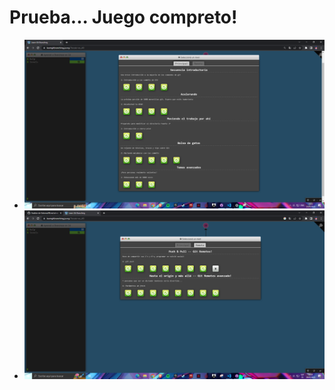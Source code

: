 # Prueba... Juego compreto!



+ ![Imagen00](/comandos/imagenes/00.PNG)
+ ![Imagen00](/comandos/imagenes/001.PNG)